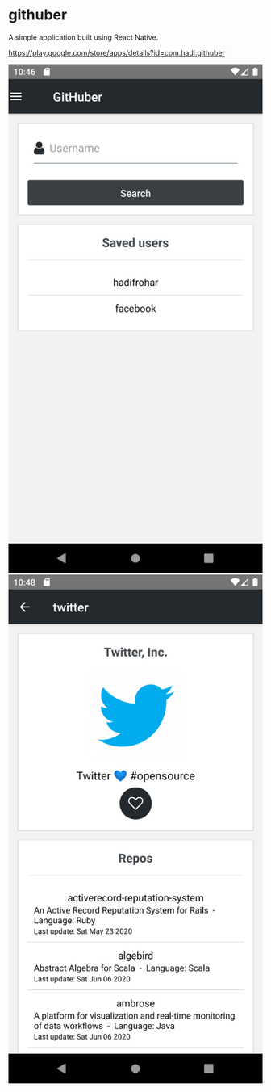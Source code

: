 # githuber
A simple application built using React Native.


https://play.google.com/store/apps/details?id=com.hadi.githuber


![screenshot1](https://raw.githubusercontent.com/hadifrohar/githuber/master/screenshots/Screenshot_1591786016.png)
![screenshot2](https://raw.githubusercontent.com/hadifrohar/githuber/master/screenshots/Screenshot_1591786116.png)
